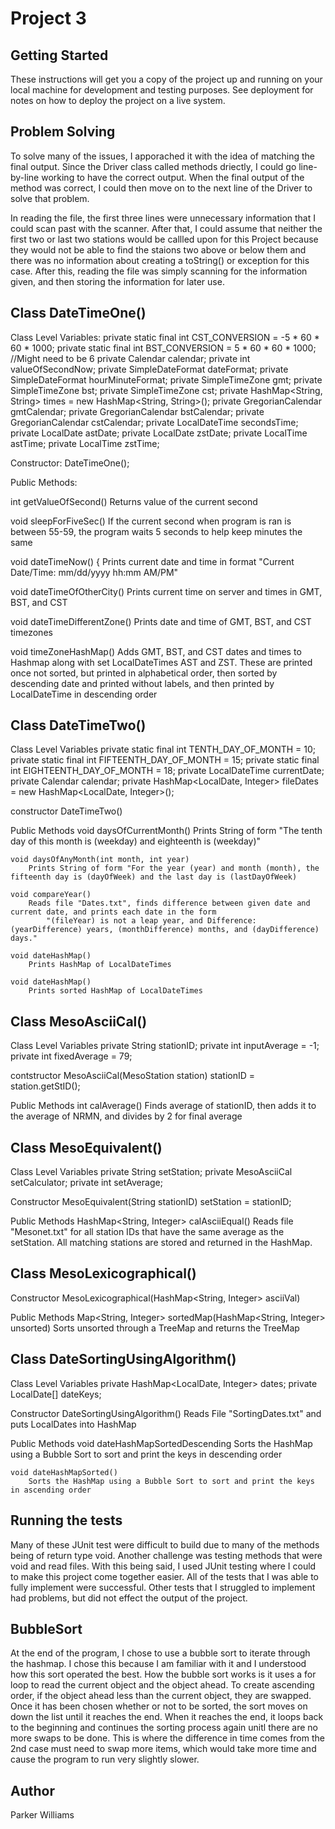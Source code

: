 # Project 3

## Getting Started

These instructions will get you a copy of the project up and running on your local machine for development and testing purposes. See deployment for notes on how to deploy the project on a live system.

## Problem Solving
To solve many of the issues, I apporached it with the idea of matching the final output. Since the Driver class called methods driectly, I could go line-by-line working to have the correct output. When the final output of the method was correct, I could then move on to the next line of the Driver to solve that problem. 

In reading the file, the first three lines were unnecessary information that I could scan past with the scanner. After that, I could assume that neither the first two or last two stations would be callled upon for this Project because they would not be able to find the staions two above or below them and there was no information about creating a toString() or exception for this case. After this, reading the file was simply scanning for the information given, and then storing the information for later use.


## Class DateTimeOne()
Class Level Variables:
    private static final int CST_CONVERSION = -5 * 60 * 60 * 1000;
    private static final int BST_CONVERSION = 5 * 60 * 60 * 1000;  //Might need to be 6
    private Calendar calendar;
    private int valueOfSecondNow;
    private SimpleDateFormat dateFormat;
    private SimpleDateFormat hourMinuteFormat;
    private SimpleTimeZone gmt;
    private SimpleTimeZone bst;
    private SimpleTimeZone cst;
    private HashMap<String, String> times = new HashMap<String, String>();
    private GregorianCalendar gmtCalendar;
    private GregorianCalendar bstCalendar;
    private GregorianCalendar cstCalendar;
    private LocalDateTime secondsTime;
    private LocalDate astDate;
    private LocalDate zstDate;
    private LocalTime astTime;
    private LocalTime zstTime;
    
Constructor:
    DateTimeOne();

Public Methods:

int getValueOfSecond()
    Returns value of the current second

void sleepForFiveSec()
    If the current second when program is ran is between 55-59, the program waits 5 seconds to help keep minutes the same

void dateTimeNow() {
    Prints current date and time in format "Current Date/Time: mm/dd/yyyy hh:mm AM/PM"

void dateTimeOfOtherCity()
    Prints current time on server and times in GMT, BST, and CST

void dateTimeDifferentZone() 
    Prints date and time of GMT, BST, and CST timezones
    
void timeZoneHashMap()
    Adds GMT, BST, and CST dates and times to Hashmap along with set LocalDateTimes AST and ZST. These are printed once not sorted, but printed in alphabetical order, then sorted by descending date and printed without labels, and then printed by LocalDateTime in descending order

## Class DateTimeTwo()
Class Level Variables 
    private static final int TENTH_DAY_OF_MONTH = 10;
    private static final int FIFTEENTH_DAY_OF_MONTH = 15;
    private static final int EIGHTEENTH_DAY_OF_MONTH = 18;
    private LocalDateTime currentDate;
    private Calendar calendar;
    private HashMap<LocalDate, Integer> fileDates = new HashMap<LocalDate, Integer>();

constructor
    DateTimeTwo()

Public Methods
    void daysOfCurrentMonth()
        Prints String of form "The tenth day of this month is (weekday) and eighteenth is (weekday)"
    
    void daysOfAnyMonth(int month, int year)
        Prints String of form "For the year (year) and month (month), the fifteenth day is (dayOfWeek) and the last day is (lastDayOfWeek)
        
    void compareYear()
        Reads file "Dates.txt", finds difference between given date and current date, and prints each date in the form 
            "(fileYear) is not a leap year, and Difference: (yearDifference) years, (monthDifference) months, and (dayDifference) days."
    
    void dateHashMap()
        Prints HashMap of LocalDateTimes
    
    void dateHashMap()
        Prints sorted HashMap of LocalDateTimes
        
## Class MesoAsciiCal()
Class Level Variables
    private String stationID;
    private int inputAverage = -1;
    private int fixedAverage = 79;
    
contstructor
    MesoAsciiCal(MesoStation station)
        stationID = station.getStID();

Public Methods
    int calAverage()
        Finds average of stationID, then adds it to the average of NRMN, and divides by 2 for final average

## Class MesoEquivalent()
Class Level Variables
    private String setStation;
    private MesoAsciiCal setCalculator;
    private int setAverage;

Constructor
    MesoEquivalent(String stationID)
        setStation = stationID;

Public Methods
    HashMap<String, Integer> calAsciiEqual()
        Reads file "Mesonet.txt" for all station IDs that have the same average as the setStation. All matching stations are stored and returned in the HashMap.
        
## Class MesoLexicographical()
Constructor 
    MesoLexicographical(HashMap<String, Integer> asciiVal)

Public Methods
    Map<String, Integer> sortedMap(HashMap<String, Integer> unsorted)
        Sorts unsorted through a TreeMap and returns the TreeMap
        
## Class DateSortingUsingAlgorithm()
Class Level Variables
    private HashMap<LocalDate, Integer> dates;
    private LocalDate[] dateKeys;
    
Constructor
    DateSortingUsingAlgorithm()
        Reads File "SortingDates.txt" and puts LocalDates into HashMap

Public Methods
    void dateHashMapSortedDescending
        Sorts the HashMap using a Bubble Sort to sort and print the keys in descending order
    
    void dateHashMapSorted()
        Sorts the HashMap using a Bubble Sort to sort and print the keys in ascending order

## Running the tests

Many of these JUnit test were difficult to build due to many of the methods being of return type void. Another challenge was testing methods that were void and read files. With this being said, I used JUnit testing where I could to make this project come together easier. All of the tests that I was able to fully implement were successful. Other tests that I struggled to implement had problems, but did not effect the output of the project. 


## BubbleSort

At the end of the program, I chose to use a bubble sort to iterate through the hashmap. I chose this because I am familiar with it and I understood how this sort operated the best.  How the bubble sort works is it uses a for loop to read the current object and the object ahead. To create ascending order, if the object ahead less than the current object, they are swapped. Once it has been chosen whether or not to be sorted, the sort moves on down the list until it reaches the end. When it reaches the end, it loops back to the beginning and continues the sorting process again unitl there are no more swaps to be done. This is where the difference in time comes from the 2nd case must need to swap more items, which would take more time and cause the program to run very slightly slower. 

## Author

Parker Williams
